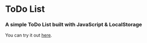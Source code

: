 # ToDo List

### A simple ToDo List built with JavaScript & LocalStorage

You can try it out [here](https://pavelhancharow.github.io/ToDo/).
